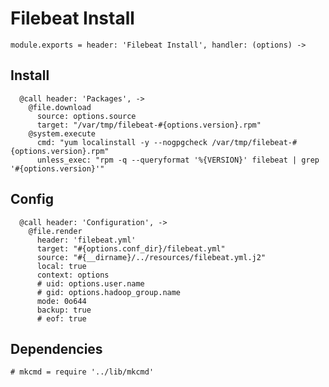 
# Filebeat Install

    module.exports = header: 'Filebeat Install', handler: (options) ->

## Install

      @call header: 'Packages', ->
        @file.download
          source: options.source
          target: "/var/tmp/filebeat-#{options.version}.rpm"
        @system.execute
          cmd: "yum localinstall -y --nogpgcheck /var/tmp/filebeat-#{options.version}.rpm"
          unless_exec: "rpm -q --queryformat '%{VERSION}' filebeat | grep '#{options.version}'"
          
## Config

      @call header: 'Configuration', ->
        @file.render
          header: 'filebeat.yml'
          target: "#{options.conf_dir}/filebeat.yml"
          source: "#{__dirname}/../resources/filebeat.yml.j2"
          local: true
          context: options
          # uid: options.user.name
          # gid: options.hadoop_group.name
          mode: 0o644
          backup: true
          # eof: true

## Dependencies

    # mkcmd = require '../lib/mkcmd'
